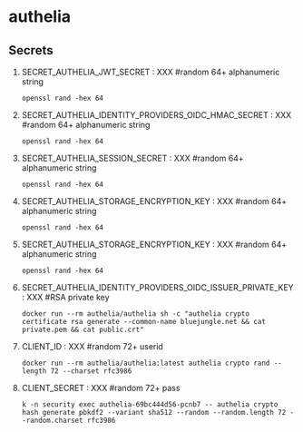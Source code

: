 # authelia

## Secrets

1. SECRET_AUTHELIA_JWT_SECRET : XXX #random 64+ alphanumeric string
    ```shell
    openssl rand -hex 64
    ```

2. SECRET_AUTHELIA_IDENTITY_PROVIDERS_OIDC_HMAC_SECRET : XXX #random 64+ alphanumeric string
    ```shell
    openssl rand -hex 64
    ```

3. SECRET_AUTHELIA_SESSION_SECRET : XXX #random 64+ alphanumeric string
    ```shell
    openssl rand -hex 64
    ```

4. SECRET_AUTHELIA_STORAGE_ENCRYPTION_KEY : XXX #random 64+ alphanumeric string
    ```shell
    openssl rand -hex 64
    ```

5. SECRET_AUTHELIA_STORAGE_ENCRYPTION_KEY : XXX #random 64+ alphanumeric string
    ```shell
    openssl rand -hex 64
    ```

6. SECRET_AUTHELIA_IDENTITY_PROVIDERS_OIDC_ISSUER_PRIVATE_KEY : XXX #RSA private key
    ```shell
    docker run --rm authelia/authelia sh -c "authelia crypto certificate rsa generate --common-name bluejungle.net && cat private.pem && cat public.crt"
    ```

7. CLIENT_ID : XXX #random 72+ userid
    ```shell
    docker run --rm authelia/authelia:latest authelia crypto rand --length 72 --charset rfc3986
    ```

8. CLIENT_SECRET : XXX #random 72+ pass
    ```shell
    k -n security exec authelia-69bc444d56-pcnb7 -- authelia crypto hash generate pbkdf2 --variant sha512 --random --random.length 72 --random.charset rfc3986
    ```
